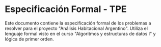 # Especificación Formal - TPE

Este documento contiene la especificación formal de los problemas a resolver para el proyecto "Análisis Habitacional Argentino". Utiliza el lenguaje formal visto en el curso "Algoritmos y estructuras de datos I" y lógica de primer orden.
